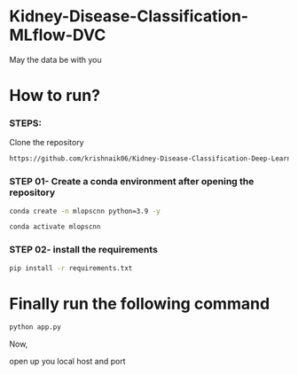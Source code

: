 
# Kidney-Disease-Classification-MLflow-DVC

May the data be with you 

# How to run?

### STEPS:
Clone the repository
```bash
https://github.com/krishnaik06/Kidney-Disease-Classification-Deep-Learning-Project
```

### STEP 01- Create a conda environment after opening the repository
```bash 
conda create -n mlopscnn python=3.9 -y
```
```bash 
conda activate mlopscnn
```

### STEP 02- install the requirements
```bash
pip install -r requirements.txt
```

# Finally run the following command
```bash
python app.py
```

Now,

open up you local host and port

